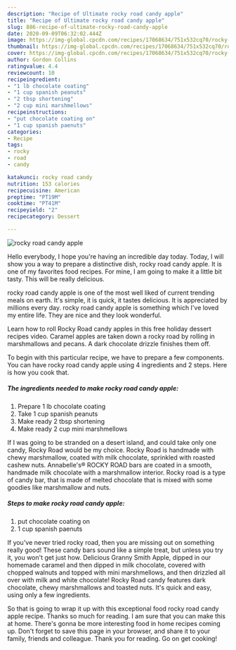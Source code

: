```yaml
---
description: "Recipe of Ultimate rocky road candy apple"
title: "Recipe of Ultimate rocky road candy apple"
slug: 886-recipe-of-ultimate-rocky-road-candy-apple
date: 2020-09-09T06:32:02.444Z
image: https://img-global.cpcdn.com/recipes/17068634/751x532cq70/rocky-road-candy-apple-recipe-main-photo.jpg
thumbnail: https://img-global.cpcdn.com/recipes/17068634/751x532cq70/rocky-road-candy-apple-recipe-main-photo.jpg
cover: https://img-global.cpcdn.com/recipes/17068634/751x532cq70/rocky-road-candy-apple-recipe-main-photo.jpg
author: Gordon Collins
ratingvalue: 4.4
reviewcount: 10
recipeingredient:
- "1 lb chocolate coating"
- "1 cup spanish peanuts"
- "2 tbsp shortening"
- "2 cup mini marshmellows"
recipeinstructions:
- "put chocolate coating on"
- "1 cup spanish paenuts"
categories:
- Recipe
tags:
- rocky
- road
- candy

katakunci: rocky road candy 
nutrition: 153 calories
recipecuisine: American
preptime: "PT19M"
cooktime: "PT41M"
recipeyield: "2"
recipecategory: Dessert

---
```



![rocky road candy apple](https://img-global.cpcdn.com/recipes/17068634/751x532cq70/rocky-road-candy-apple-recipe-main-photo.jpg)

Hello everybody, I hope you're having an incredible day today. Today, I will show you a way to prepare a distinctive dish, rocky road candy apple. It is one of my favorites food recipes. For mine, I am going to make it a little bit tasty. This will be really delicious.

rocky road candy apple is one of the most well liked of current trending meals on earth. It's simple, it is quick, it tastes delicious. It is appreciated by millions every day. rocky road candy apple is something which I've loved my entire life. They are nice and they look wonderful.

Learn how to roll Rocky Road candy apples in this free holiday dessert recipes video. Caramel apples are taken down a rocky road by rolling in marshmallows and pecans. A dark chocolate drizzle finishes them off.


To begin with this particular recipe, we have to prepare a few components. You can have rocky road candy apple using 4 ingredients and 2 steps. Here is how you cook that.

<!--inarticleads1-->

##### The ingredients needed to make rocky road candy apple:

1. Prepare 1 lb chocolate coating
1. Take 1 cup spanish peanuts
1. Make ready 2 tbsp shortening
1. Make ready 2 cup mini marshmellows


If I was going to be stranded on a desert island, and could take only one candy, Rocky Road would be my choice. Rocky Road is handmade with chewy marshmallow, coated with milk chocolate, sprinkled with roasted cashew nuts. Annabelle&#39;s® ROCKY ROAD bars are coated in a smooth, handmade milk chocolate with a marshmallow interior. Rocky road is a type of candy bar, that is made of melted chocolate that is mixed with some goodies like marshmallow and nuts. 

<!--inarticleads2-->

##### Steps to make rocky road candy apple:

1. put chocolate coating on
1. 1 cup spanish paenuts


If you&#39;ve never tried rocky road, then you are missing out on something really good! These candy bars sound like a simple treat, but unless you try it, you won&#39;t get just how. Delicious Granny Smith Apple, dipped in our homemade caramel and then dipped in milk chocolate, covered with chopped walnuts and topped with mini marshmellows, and then drizzled all over with milk and white chocolate! Rocky Road candy features dark chocolate, chewy marshmallows and toasted nuts. It&#39;s quick and easy, using only a few ingredients. 

So that is going to wrap it up with this exceptional food rocky road candy apple recipe. Thanks so much for reading. I am sure that you can make this at home. There's gonna be more interesting food in home recipes coming up. Don't forget to save this page in your browser, and share it to your family, friends and colleague. Thank you for reading. Go on get cooking!
